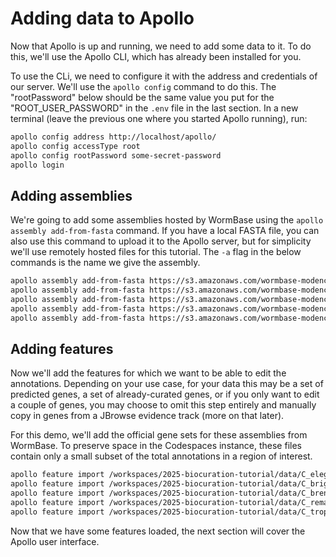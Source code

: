 # Adding data to Apollo

Now that Apollo is up and running, we need to add some data to it. To do this,
we'll use the Apollo CLI, which has already been installed for you.

To use the CLi, we need to configure it with the address and credentials of our
server. We'll use the `apollo config` command to do this. The "rootPassword"
below should be the same value you put for the "ROOT_USER_PASSWORD" in the
`.env` file in the last section. In a new terminal (leave the previous one where
you started Apollo running), run:

```sh
apollo config address http://localhost/apollo/
apollo config accessType root
apollo config rootPassword some-secret-password
apollo login
```

## Adding assemblies

We're going to add some assemblies hosted by WormBase using the
`apollo assembly add-from-fasta` command. If you have a local FASTA file, you
can also use this command to upload it to the Apollo server, but for simplicity
we'll use remotely hosted files for this tutorial. The `-a` flag in the below
commands is the name we give the assembly.

```sh
apollo assembly add-from-fasta https://s3.amazonaws.com/wormbase-modencode/fasta/current/c_elegans.PRJNA13758.WS278.genomic.fa.gz -a 'C. elegans'
apollo assembly add-from-fasta https://s3.amazonaws.com/wormbase-modencode/fasta/current/c_briggsae.PRJNA10731.WS284.genomic.fa.gz -a 'C. briggsae'
apollo assembly add-from-fasta https://s3.amazonaws.com/wormbase-modencode/fasta/current/c_brenneri.PRJNA20035.WS284.genomic.fa.gz -a 'C. brenneri'
apollo assembly add-from-fasta https://s3.amazonaws.com/wormbase-modencode/fasta/current/c_remanei.PRJNA53967.WS284.genomic.fa.gz -a 'C. remanei'
apollo assembly add-from-fasta https://s3.amazonaws.com/wormbase-modencode/fasta/current/c_tropicalis.PRJNA53597.WS284.genomic.fa.gz -a 'C. tropicalis'
```

## Adding features

Now we'll add the features for which we want to be able to edit the annotations.
Depending on your use case, for your data this may be a set of predicted genes,
a set of already-curated genes, or if you only want to edit a couple of genes,
you may choose to omit this step entirely and manually copy in genes from a
JBrowse evidence track (more on that later).

For this demo, we'll add the official gene sets for these assemblies from
WormBase. To preserve space in the Codespaces instance, these files contain only
a small subset of the total annotations in a region of interest.

```sh
apollo feature import /workspaces/2025-biocuration-tutorial/data/C_elegans.gff3 -a 'C. elegans'
apollo feature import /workspaces/2025-biocuration-tutorial/data/C_briggsae.gff3 -a 'C. briggsae'
apollo feature import /workspaces/2025-biocuration-tutorial/data/C_brenneri.gff3 -a 'C. brenneri'
apollo feature import /workspaces/2025-biocuration-tutorial/data/C_remanei.gff3 -a 'C. remanei'
apollo feature import /workspaces/2025-biocuration-tutorial/data/C_tropicalis.gff3 -a 'C. tropicalis'
```

Now that we have some features loaded, the next section will cover the Apollo
user interface.
